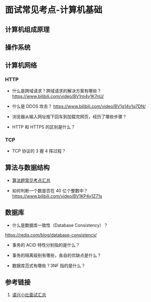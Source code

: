 # 面试常见考点-计算机基础


## 计算机组成原理


## 操作系统



## 计算机网络


### HTTP

- 什么是跨域请求？跨域请求的解决方案有哪些？
https://www.bilibili.com/video/BV1rp4y1K7nU/

- 什么是 DDOS 攻击？
https://www.bilibili.com/video/BV1g14y1q7DN/

- 浏览器从输入网址按下回车到加载完网页，经历了哪些步骤？

- HTTP 和 HTTPS 的区别是什么？

### TCP

- TCP 协议的 3 握 4 挥过程？


## 算法与数据结构


- [算法题常见考点汇总](learning/subjects/Computer/Data-Structures-and-Algorithm/算法题常见考点汇总.md)

- 如何判断一个数是否在 40 亿个整数中？
https://www.bilibili.com/video/BV1KP4y1Z71s


## 数据库


- 什么是数据库一致性（Database Consistency）？

https://redis.com/blog/database-consistency/

- 事务的 ACID 特性分别指的是什么？

- 事务的隔离级别有哪些，各自的优缺点是什么？

- 数据库范式有哪些？3NF 指的是什么？


## 参考链接
1. [语兴小灶面试汇总](https://oxtwry26ao.feishu.cn/mindnotes/bmncnvd5ZN4z5Rpaf5A6MQN79Rh#mindmap)